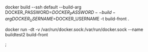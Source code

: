 docker build --ssh default --build-arg DOCKER_PASSWORD=$DOCKER_PASSWORD --build-arg DOCKER_USERNAME=$DOCKER_USERNAME -t build-front . 

docker run -dt -v /var/run/docker.sock:/var/run/docker.sock --name buildtest2 build-front

;
